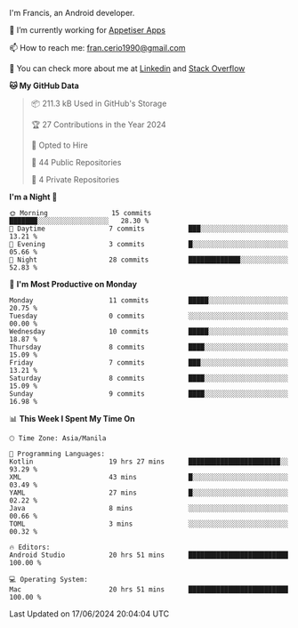
I'm Francis, an Android developer.

🔭 I’m currently working for [Appetiser Apps](http://appetiser.com.au)

📫 How to reach me: fran.cerio1990@gmail.com

👀 You can check more about me at [Linkedin](https://www.linkedin.com/in/francerio/) and [Stack Overflow](https://stackoverflow.com/users/1614267/fran-ceriu)



<!--START_SECTION:waka-->
**🐱 My GitHub Data** 

> 📦 211.3 kB Used in GitHub's Storage 
 > 
> 🏆 27 Contributions in the Year 2024
 > 
> 💼 Opted to Hire
 > 
> 📜 44 Public Repositories 
 > 
> 🔑 4 Private Repositories 
 > 
**I'm a Night 🦉** 

```text
🌞 Morning                15 commits          ███████░░░░░░░░░░░░░░░░░░   28.30 % 
🌆 Daytime                7 commits           ███░░░░░░░░░░░░░░░░░░░░░░   13.21 % 
🌃 Evening                3 commits           █░░░░░░░░░░░░░░░░░░░░░░░░   05.66 % 
🌙 Night                  28 commits          █████████████░░░░░░░░░░░░   52.83 % 
```
📅 **I'm Most Productive on Monday** 

```text
Monday                   11 commits          █████░░░░░░░░░░░░░░░░░░░░   20.75 % 
Tuesday                  0 commits           ░░░░░░░░░░░░░░░░░░░░░░░░░   00.00 % 
Wednesday                10 commits          █████░░░░░░░░░░░░░░░░░░░░   18.87 % 
Thursday                 8 commits           ████░░░░░░░░░░░░░░░░░░░░░   15.09 % 
Friday                   7 commits           ███░░░░░░░░░░░░░░░░░░░░░░   13.21 % 
Saturday                 8 commits           ████░░░░░░░░░░░░░░░░░░░░░   15.09 % 
Sunday                   9 commits           ████░░░░░░░░░░░░░░░░░░░░░   16.98 % 
```


📊 **This Week I Spent My Time On** 

```text
🕑︎ Time Zone: Asia/Manila

💬 Programming Languages: 
Kotlin                   19 hrs 27 mins      ███████████████████████░░   93.29 % 
XML                      43 mins             █░░░░░░░░░░░░░░░░░░░░░░░░   03.49 % 
YAML                     27 mins             █░░░░░░░░░░░░░░░░░░░░░░░░   02.22 % 
Java                     8 mins              ░░░░░░░░░░░░░░░░░░░░░░░░░   00.66 % 
TOML                     3 mins              ░░░░░░░░░░░░░░░░░░░░░░░░░   00.32 % 

🔥 Editors: 
Android Studio           20 hrs 51 mins      █████████████████████████   100.00 % 

💻 Operating System: 
Mac                      20 hrs 51 mins      █████████████████████████   100.00 % 
```


 Last Updated on 17/06/2024 20:04:04 UTC
<!--END_SECTION:waka-->
